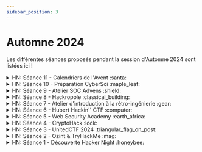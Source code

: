 ```yaml
---
sidebar_position: 3
---
```


# Automne 2024

Les différentes séances proposés pendant la session d'Automne 2024 sont listées ici !

<details>
<summary>HN: Séance 11 - Calendriers de l'Avent :santa:</summary>

Pour attendre Noël tout en développant ses compétences en cybersécurité, plusieurs plateformes propose des **calendriers de l’Avent** de challenges ! Petit tour d’horizon:
## [TryHackMe - Advent of Cyber](https://tryhackme.com/r/room/adventofcyber2024)  🎄 
**Niveau Facile**

Les challenges sont bien guidés, avec une partie apprentissage suivi d’une partie pratique. 

## [Root Me - Root-Xmas](https://xmas.root-me.org/)  🎅 
**Niveau Moyen**

Très bon exercice pour découvrir les challenges qu’on rencontre en compétition (CTF)

## [TryHackMe - Advent of Cyber Side Quest](https://tryhackme.com/r/room/adventofcyber24sidequest)  🎁
**Niveau Difficile**

Il y aura 5 challenges d’ici le 24 décembre, pour avoir accès à un challenge il faut d’abord trouver son mot de passe dans un des challenges du [Advent of Cyber](https://tryhackme.com/r/room/adventofcyber2024) classique.

</details>

<details>
<summary>HN: Séance 10 - Préparation CyberSci :maple_leaf:</summary>

Quelques challenges tirés des précédentes éditions du CyberSci. 

**DISCLAIMERS:**
- Ces challenges ont été récupérés un peu partout sur le Web et certains peuvent être incomplets (description manquante, fonctionnalités indisponibles, etc).
- Le niveau est plus avancée que les séances habituelles. N’hésitez pas à faire des challenges plus simples proposés lors des séances précédentes.
## CyberSci Nationals 2024
### Forensics
- [It’s just noise (track de 7 challenges, PCAP)](https://github.com/1t1n1/CTFs/tree/main/CyberSci_Nationals_2024/Forensics/its_just_noise/virgin)
- [A series of unfortunate events (track de 5 challenges, Windows Event Log)](https://github.com/1t1n1/CTFs/tree/main/CyberSci_Nationals_2024/Forensics/a_series_of_unfortunate_events/virgin)
### Reverse
- [Projector (track de 3 challs, ELF x86-64)](https://github.com/1t1n1/CTFs/tree/main/CyberSci_Nationals_2024/Reverse/Projector/virgin)
- [Sharing is caring (Android)](https://github.com/1t1n1/CTFs/tree/main/CyberSci_Nationals_2024/Reverse/android-sharing_is_caring/virgin)
    - [Write-up](https://ch0ufleur.dev/writeups/sharing_is_caring_-_cybersci_nationals_2024/) (@Jimmy)
- [Free drinks (ELF x86)](https://github.com/1t1n1/CTFs/tree/main/CyberSci_Nationals_2024/Reverse/free_drinks/virgin)
- [Infinite Free Conference Tickets (ELF x86-64)](https://github.com/1t1n1/CTFs/tree/main/CyberSci_Nationals_2024/Reverse/infinite_free_conference_tickets/virgin)

## CyberSci Regionals 2023
### Forensics
- [Artifacts (Linux memory dump)](https://github.com/1t1n1/CTFs/tree/main/CyberSci_Regionals_2023/Artifacts)
### Defence
[Write-up](https://silk.one/blog/2023/11/21/cybersci-regionals-2023-defence-challenges/)
- [Call For Papers](https://github.com/1t1n1/CTFs/tree/main/CyberSci_Regionals_2023/CallForPapers)
- [Swag Shop](https://github.com/1t1n1/CTFs/tree/main/CyberSci_Regionals_2023/SwagShop)
### Warmups
- [Modern Art (pas de description, Stegano, PNG)](https://drive.google.com/file/d/1Hm90msoDQ1rzXjkrVKP18zvRxjf5Jnk6/view?usp=sharing)
### Web
- [Tickets (pas de description)](https://github.com/1t1n1/CTFs/tree/main/CyberSci_Regionals_2023/Tickets)

## CyberSci Nationals 2023
### Hardware
- [Badge](https://silk.one/blog/2023/06/26/cybersci-hardware-challenge/)
## CyberSci Regionals 2022
### Forensics
- [Foot hold (PCAP)](https://github.com/1t1n1/CTFs/tree/main/CyberSci_Regionals_2022/Foot_Hold/virgin)
### Vault
[Descriptions + Write-up](https://github.com/1t1n1/CTFs/blob/main/CyberSci_Regionals_2022/Forensics_and_Vaults/Vaults_Walkthrough.pdf)
- Layer Vault: Level 1 (Stegano/Forensics)
- Zip Vault (Crypto, ZIP)
- Signature Vault (Crypto, Java)
- [Puzzle Vault (Reverse, JS)](https://github.com/Green-Avocado/CTF/blob/main/cybersciregionals2023/rev/puzzle-vault/beautified.js)
- [Hash Vault (Reverse, ELF)](https://github.com/Green-Avocado/CTF/blob/main/cybersciregionals2023/rev/hash-vault/hash-vault)
### Pwn
- [String storage](https://github.com/1t1n1/CTFs/tree/main/CyberSci_Regionals_2022/String_Storage/virgin)
    - [Write-up](https://github.com/Green-Avocado/CTF/tree/main/cybersciregionals2023/pwn/string-storage)

## Anciens Write-up en vrac:
- [Quelques challenges du CyberSci Regionals 2021](https://www.strix.site/posts/cybersci-regionals-2021)
- 4 tracks du CyberSci Nationals 2021:
    - [Part 1](https://crazyeights225.github.io/cs-track1/)
    - [Part 2](https://crazyeights225.github.io/cs-track2/)
    - [Part 3](https://crazyeights225.github.io/cs-track3/)
    - [Part 4](https://crazyeights225.github.io/cs-track4/)
- [CyberSci Nationals 2020 - PizzaShop](https://stefanshome.ca/blog/cybersci-pizzashop/)

# Challenge de la semaine
Une room TryHackMe assez guidée, de niveau facile. N’hésitez pas à en discuter sur ce channel !
## [Boiler CTF](https://tryhackme.com/r/room/boilerctf2)

</details>

<details>
<summary>HN: Séance 9 - Atelier SOC Advens :shield: </summary>

Atelier sur le métier de SOC Analyst donné par notre partenaire [Advens](https://www.advens.fr/). Plusieurs challenges sur la plateforme [LetsDefend](https://letsdefend.io/).
</details>

<details>
<summary>HN: Séance 8 - Hackropole :classical_building: </summary>

La plateforme du jour est [Hackropole](https://hackropole.fr/fr/challenges/hardware/fcsc2023-hardware-asm-comparaison/) ! Ce site archive les épreuves des précédentes éditions du [FCSC](https://cyber.gouv.fr/france-cybersecurity-challenge-2024), le CTF annuel de [l’ANSSI](https://cyber.gouv.fr/). Il y a de nombreux challenges débutant mais aussi des challenges très avancé pour ceux qui veulent relever de grands défis.

## Avant de commencer
Une bonne partie des challenges nécessite les outils Docker et Netcat. Si vous voulez essayer ces challenges, commencez par installer ces outils. Vous pouvez aussi faire uniquement les challenges ne nécessitant pas ces outils. **N’hésitez pas à nous demander de l’aide, l’installation c’est pas la partie la plus fun des Hacker Nights.**
### Pour Netcat
Netcat est un utilitaire qui permet d’envoyer et de recevoir des données à travers des communications TCP et UDP.
- **Sous Linux (Debian, Ubuntu et dérivés)**
Sur les distributions basées sur Debian et Ubuntu, Netcat est généralement disponible dans les dépôts officiels.
Ouvrez un terminal et exécutez la commande suivante :
```bash
sudo apt update
sudo apt install netcat -y
```
Vous pouvez ensuite vérifier l’installation avec :
```bash
nc -h
```
- **Sous Windows**
Sur Windows, Netcat est intégré au logiciel Nmap qui permet de faire du scan de ports. Il faut donc installer le logiciel Nmap:
- [Lien pour l’installation de Nmap Windows](https://nmap.org/download#windows)
- [Tutoriel complémentaire](https://serverspace.io/fr/support/help/how-to-install-ncat-tool-on_windows-and-linux/)
Vous pouvez ensuite vérifier l’installation en ouvrant un terminal et avec la commande :
```bash
ncat -h
```
### Pour Docker
Docker est un outil qui permet de créer, gérer et exécuter des conteneurs, qui sont comme des mini-environnements isolés où l’on peut faire tourner des applications.
Pour l’installer je vous conseille de suivre les instructions données sur Hackropole (qui vous redirigent vers la documentation officielle de Docker). **N’hésitez pas à nous demander de l’aide si besoin**.
- [Installation de Docker - FAQ Hackropole](https://hackropole.fr/fr/faq/#installation-de-docker)
### Vérification
Vous pouvez ensuite tester votre installation avec ce challenge d’Hackropole:
- [Docker et Netcat](https://hackropole.fr/fr/challenges/misc/fcsc2024-misc-welcome-docker/)
## Débutant
Source: [Catégories - FAQ Hackropole](https://hackropole.fr/fr/faq/#catégories)
### Crypto
- [Clair connu](https://hackropole.fr/fr/challenges/crypto/fcsc2021-crypto-clair-connu/)
- [ROT13](https://hackropole.fr/fr/challenges/crypto/fcsc2023-crypto-rot13/)
- [SMIC 1](https://hackropole.fr/fr/challenges/crypto/fcsc2020-crypto-smic-1/)
- [SMIC 2](https://hackropole.fr/fr/challenges/crypto/fcsc2020-crypto-smic-2/)
### Web
- [NES Forever](https://hackropole.fr/fr/challenges/web/fcsc2020-web-nes-forever/)
- [Header](https://hackropole.fr/fr/challenges/web/fcsc2022-web-header/)
- [Babel Web](https://hackropole.fr/fr/challenges/web/fcsc2020-web-babel-web/)
- [Scully 1](https://hackropole.fr/fr/challenges/web/fcsc2019-web-scully-1/)
### Forensics
- [Cap ou Pcap](https://hackropole.fr/fr/challenges/forensics/fcsc2020-forensics-cap-ou-pcap/)
- [Rituel en chaine](https://hackropole.fr/fr/challenges/forensics/fcsc2021-forensics-rituel-en-chaine/)
- [Échec OP 0/3](https://hackropole.fr/fr/challenges/forensics/fcsc2022-forensics-echec-op-1/)
### Misc
- [A l’envers](https://hackropole.fr/fr/challenges/misc/fcsc2022-misc-a-l-envers/)
- [Tri Sélectif](https://hackropole.fr/fr/challenges/misc/fcsc2023-misc-tri-selectif/)
- [QRCode](https://hackropole.fr/fr/challenges/misc/fcsc2022-misc-qrcode/)
### Hardware
- [Ne pas jeter l’éponge](https://hackropole.fr/fr/challenges/hardware/fcsc2022-hardware-ne-pas-jeter-leponge/)
- [Waterfall](https://hackropole.fr/fr/challenges/hardware/fcsc2021-hardware-waterfall/)
- [Dystylosaurus](https://hackropole.fr/fr/challenges/hardware/fcsc2023-hardware-dystylosaurus/)
- [Seven Sins](https://hackropole.fr/fr/challenges/hardware/fcsc2022-hardware-seven-sins/)
- ### Reverse
- [Tarte Tatin](https://hackropole.fr/fr/challenges/reverse/fcsc2020-reverse-tarte-tatin/)
- [ybab](https://hackropole.fr/fr/challenges/reverse/fcsc2019-reverse-ybab/)
- [Guessy](https://hackropole.fr/fr/challenges/reverse/fcsc2021-reverse-guessy/)
### Pwn
- [bofbof](https://hackropole.fr/fr/challenges/pwn/fcsc2021-pwn-bofbof/)
- [Shellcode](https://hackropole.fr/fr/challenges/pwn/fcsc2022-pwn-shellcode/)
- [uid](https://hackropole.fr/fr/challenges/pwn/fcsc2023-pwn-uid/)
- [Poney](https://hackropole.fr/fr/challenges/pwn/fcsc2020-pwn-poney/)

# Challenge de la semaine
Niveau moyen, n’hésitez pas à l’essayer ou en discuter dans ce canal, on présentera une solution la semaine prochaine. Je vous conseille de vous renseigner sur le logiciel [Volatility3](https://volatility3.readthedocs.io/en/stable/) pour celui là !
## [CryptoLocker v1](https://hackropole.fr/fr/challenges/forensics/fcsc2020-forensics-cryptolocker-v1/)

</details>

<details>
<summary>HN: Séance 7 - Atelier d'introduction à la rétro-ingénierie :gear: </summary>

Atelier sur la rétro-ingénierie donné par [1t1n1](https://github.com/1t1n1).

**[Le contenu est disponible ici !](https://github.com/1t1n1/AIRE)**

</details>

<details>
<summary>HN: Séance 6 - Hubert Hackin'' CTF :computer: </summary>

Nouvelle plateforme proposée: [**Hubert Hackin'' CTF**](https://ctf.hackin.ca). C'est une plateforme gérée par l'équipe Hubert Hackin'' composée de personnes de l'UQAM et d'invités. Les challenges ont été fait par eux pour différentes occasions ([JFFI](https://jffi.ca/), INF600C à l'UQAM, ...).

**Soyez gentils avec l'infra** et commencez par le challenge du règlement:
- [Règlements](https://ctf.hackin.ca/challenges#R%C3%A8glements%20%F0%9F%93%83-92)

Et si vous comptez faire des challenges de programmation (c’est à dire automatiser une communication TCP ou HTTP/S), je vous conseille de faire ceux là en premier:
- [Nathaniel](https://ctf.hackin.ca/challenges#Nathaniel%20%F0%9F%90%9B%F0%9F%90%9B-114) (TCP)
- [Claude](https://ctf.hackin.ca/challenges#Claude%20%F0%9F%90%9B%F0%9F%90%9B%F0%9F%90%9B-115) (HTTP/S)

# Challenge de la semaine
Troisième challenge de la track conçue pour le mois de la cyber. **Un prix est à gagner (par tirage au sort) pour ceux qui le résolvent avant la semaine prochaine, c'est à dire le 29 octobre 18h00 !** 🎁
## Description
Vous décidez de rapporter toutes vos découvertes à la police. Impressionnés, ils vous confient la suite de la recherche de Katherin Stallings, tandis qu'ils se chargent d'arrêter les coupables. Ils vous fournissent donc les seuls éléments qu'ils ont réussi à réunir: quelques notes sur un papier. Malheureusement, ils n'ont pas le temps de vous donner plus d'explications, car ils doivent préparer leur grand coup de filet.
Les notes en question:
```
Tour 1:
    MCC: 302
    MNC: 610
    eNB ID: 122441
    Distance: 8,10 km

Tour 2:
    MCC: 302
    MNC: 220
    eNB ID: 136058
    Distance: 9,53 km

Tour 3:
    MCC: 302
    MNC: 220
    eNB ID: 210469
    Distance: 1,66 km
```
Bonne chance pour retrouver Katherin ! 🍀

</details>

<details>
<summary>HN: Séance 5 - Web Security Academy :earth_africa: </summary>

Nouvelle plateforme proposée: [**Web Security Academy (ou Burp Academy)**](https://portswigger.net/web-security).

Cette plateforme est mise en place par PortSwigger, (les créateurs de **Burp Suite**). Elle permet de se former à la sécurité des applications web à travers plusieurs séries de cours et de laboratoires. Vous y découvrirez (ou approfondirez) des concepts tels que les injections SQL, les XSS ou encore le path traversal.

Nous vous conseillons d’installer le logiciel **Burp Suite (Community Edition)**, très utile pour tester la sécurité des applications web. Si vous rencontrez des difficultés lors de l’installation, n’hésitez pas à nous demander de l’aide.
- [Installation de Burp Suite (Community Edition)](https://portswigger.net/burp/documentation/desktop/getting-started/download-and-install)
- Firefox: [Installation de Foxy Proxy Standard](https://addons.mozilla.org/en-US/firefox/addon/foxyproxy-standard/) & [Configuration](https://medium.com/@Yuksss/guide-dinstallation-pas-%C3%A0-pas-de-foxyproxy-pour-burpsuite-8b419947c428)
- Chrome: [Installation de Foxy Proxy Standard](https://chromewebstore.google.com/detail/foxyproxy/gcknhkkoolaabfmlnjonogaaifnjlfnp) & [Configuration](https://medium.com/@Yuksss/guide-dinstallation-pas-%C3%A0-pas-de-foxyproxy-pour-burpsuite-8b419947c428)
- [Configuration de Burp Suite](https://portswigger.net/burp/documentation/desktop/external-browser-config)

## Débutant
### Web Security Academy
- [Server Side vulnerabilities](https://portswigger.net/web-security/learning-paths/server-side-vulnerabilities-apprentice)
## Facile
### Web Security Academy
- [SQL Injection](https://portswigger.net/web-security/learning-paths/sql-injection)
- [File upload vulnerabilities](https://portswigger.net/web-security/learning-paths/file-upload-vulnerabilities)
- [Path traversal](https://portswigger.net/web-security/learning-paths/path-traversal)
## Moyen
### Web Security Academy
- [Race conditions](https://portswigger.net/web-security/learning-paths/race-conditions)
- [Web LLM attacks](https://portswigger.net/web-security/learning-paths/llm-attacks)
- [WebSockets vulnerabilities](https://portswigger.net/web-security/learning-paths/websockets-security-vulnerabilities)

# Challenge de la semaine

Premier challenge d’une track conçue pour le mois de la cyber. **Un prix est à gagner (par tirage au sort) pour ceux qui le résolvent avant le 22 octobre 2024 18h00 !**
### Description
**Katherin Stallings**, employée de l'entreprise **Altisyn**, a disparu dans des circonstances mystérieuses. Incapable de la localiser, la police locale sollicite votre aide pour la retrouver et remonter sa piste.
Tout ce que la police a pu vous fournir, c’est ce fichier ZIP qui se trouvait sur une clé USB appartenant à la victime. Malgré leurs tentatives ils n’ont pas réussi à récupérer son contenu. À vous de jouer !
### Fichier associé
[Piece_a_conviction.zip](https://drive.google.com/file/d/1t6r8TN_HM9K5xfM3QcpnF-nb2b9Ov3cW/view?usp=sharing)

</details>


<details>
<summary>HN: Séance 4 - CryptoHack :lock: </summary>

Nouvelle plateforme proposée: [**CryptoHack**](https://cryptohack.org/). C’est la plateforme parfaite pour apprendre la cryptographie grâce à des cours suivis d'exercices pour pratiquer. N'hésitez pas à jeter un œil, il y en a pour tout les niveaux !

## Débutant
### CryptoHack
- [Introduction à CryptoHack](https://cryptohack.org/courses/intro/course_details/)
### Ozint
- [Garde-robe 1/2](https://ozint.eu/challenge_detail.cgi?id_challenge=97)
- [Le lac](https://ozint.eu/challenge_detail.cgi?id_challenge=35)

## Facile
### CryptoHack
- [Introduction à CryptoHack](https://cryptohack.org/courses/intro/course_details/)
- [Arithmétique modulaire](https://cryptohack.org/courses/modular/course_details/)
### TryHackMe
- [CTF Collection Vol. 1](https://tryhackme.com/r/room/ctfcollectionvol1)
- [Brute It](https://tryhackme.com/r/room/bruteit)
- [h4cked](https://tryhackme.com/r/room/h4cked) (Analyse de PCAP)

## Moyen
### CryptoHack
- [Introduction à CryptoHack](https://cryptohack.org/courses/intro/course_details/)
- [Arithmétique modulaire](https://cryptohack.org/courses/modular/course_details/)
- [Cryptographie symmétrique](https://cryptohack.org/courses/symmetric/course_details/)
### TryHackMe
- [GoldenEye](https://tryhackme.com/r/room/goldeneye)
- [CTF Collection Vol. 2](https://tryhackme.com/r/room/ctfcollectionvol2)

# Challenge de la semaine
Niveau moyen, n’hésitez pas à l’essayer ou en discuter dans ce canal, on présentera une solution la semaine prochaine:
## [Publisher](https://tryhackme.com/r/room/publisher)
</details>

<details>
<summary>HN: Séance 3 - UnitedCTF 2024 :triangular_flag_on_post: </summary>

Sélection de challenges du UnitedCTF 2024.
- **La compétition est individuelle, il est interdit de partager des flags ou des solutions.**
- Pour être éligible aux prix, il faut s'inscrire avec l'adresse de Poly et réussir le challenge de **[règles](https://ctf.unitedctf.ca/challenges#%F0%9F%9A%93%20R%C3%A8gles%20%F0%9F%9A%93-99)**.
- Pour utiliser l’instanceur, il vous faut un compte Discord.

## Débutant
### OSINT
- [Fred en voyage (track)](https://ctf.unitedctf.ca/challenges#Fred%20en%20voyage%201-120)
### Web
- [6 Flags ⛳️  1 à 6](https://ctf.unitedctf.ca/challenges#6%20Flags%20%E2%9B%B3%EF%B8%8F%201-158)
### Stéganographie
- [Emojis](https://ctf.unitedctf.ca/challenges#Emojis-181)
### Cryptographie
- [Petite fringale](https://ctf.unitedctf.ca/challenges#Petite%20fringale-105)

## Facile
### Programmation
- [Pré-caisse (track)](https://ctf.unitedctf.ca/challenges#Pre-caisse%201-182)
- [Fortune L33t3r (track)](https://ctf.unitedctf.ca/challenges#Fortune%20l33t3r%201-146)
### Stéganographie
- [Park Pamphlet (track)](https://ctf.unitedctf.ca/challenges#Park%20Pamphlet%201-168)
### Pwn
- [Gift Shop (track)](https://ctf.unitedctf.ca/challenges#Gift%20Shop%20🛍%EF%B8%8F%201-202)

## Moyen
### Pwn
- [Shellcode Obfuscation (track)](https://ctf.unitedctf.ca/challenges#Shellcode%20Obfuscation%201-164)
### Prison
- [Escape Room (track)](https://ctf.unitedctf.ca/challenges#Escape%20Room%200-138)
### Réseau
- [ARPacadabra](https://ctf.unitedctf.ca/challenges#ARPacadabra-191)

# Challenge de la semaine
Tiré du UnitedCTF24, niveau moyen, vous pouvez essayer de le faire, mais pour cette fois n’en discutez pas avant la fin de la compétition on présentera une solution la semaine prochaine:
## [ARPacadabra](https://ctf.unitedctf.ca/challenges#ARPacadabra-191)
</details>


<details>
<summary>HN: Séance 2 - Ozint & TryHackMe :mag: </summary>
## Débutant
### Ozint
- [Street Culture 1/3](https://ozint.eu/challenge_detail.cgi?id_challenge=80)
- [C'est beau mais c'est où ?](https://ozint.eu/challenge_detail.cgi?id_challenge=28)
- [Return to the past](https://ozint.eu/challenge_detail.cgi?id_challenge=41)
- [Détail](https://ozint.eu/challenge_detail.cgi?id_challenge=36)

## Facile
### TryHackMe
- [Crack the hash](https://tryhackme.com/r/room/crackthehash)
- [OhSINT](https://tryhackme.com/r/room/ohsint)
### Ozint
- [Grande Vitesse](https://ozint.eu/challenge_detail.cgi?id_challenge=2)
- [Hôtel](https://ozint.eu/challenge_detail.cgi?id_challenge=6)

## Moyen
### TryHackMe
- [LazyAdmin](https://tryhackme.com/r/room/lazyadmin)
- [Simple CTF](https://tryhackme.com/r/room/easyctf)
- [Basic Pentesting](https://tryhackme.com/r/room/basicpentestingjt)
### Ozint
- [Dernier Coup 1/4](https://ozint.eu/challenge_detail.cgi?id_challenge=85)
- [Dernier Coup 2/4](https://ozint.eu/challenge_detail.cgi?id_challenge=86)
- [Dernier Coup 3/4](https://ozint.eu/challenge_detail.cgi?id_challenge=87)
- [Dernier Coup 4/4](https://ozint.eu/challenge_detail.cgi?id_challenge=88)
</details>
<details>
<summary>HN: Séance 1 - Découverte Hacker Night :honeybee: </summary>
## Débutant
### UnitedCTF
- [Prochain arrêt (UnitedCTF23/Crypto)](https://drive.google.com/file/d/1vX-Recapk7FJq_8NopNbpqa9O3Y1oiH8/view?usp=sharing)
### Root Me
- [HTML - Code source](https://www.root-me.org/fr/Challenges/Web-Serveur/HTML-Code-source) (Web - Serveur)
- [HTML - boutons désactivés](https://www.root-me.org/fr/Challenges/Web-Client/HTML-boutons-desactives) (Web - Client)
- [Javascript - Authentification](https://www.root-me.org/fr/Challenges/Web-Client/Javascript-Authentification) (Web - Client)
- [Javascript - Source](https://www.root-me.org/fr/Challenges/Web-Client/Javascript-Source) (Web - Client)
- [Javascript - Authentification 2](https://www.root-me.org/fr/Challenges/Web-Client/Javascript-Authentification-2) (Web - Client)
- [Javascript - Obfuscation 1](https://www.root-me.org/fr/Challenges/Web-Client/Javascript-Obfuscation-1) (Web - Client)
- [EXIF - Metadata](https://www.root-me.org/fr/Challenges/Steganographie/EXIF-Metadata) (Stéganographie)
- [Steganomobile](https://www.root-me.org/fr/Challenges/Steganographie/Steganomobile) (Stéganographie)
- [TXT - George et Alfred](https://www.root-me.org/fr/Challenges/Steganographie/TXT-George-et-Alfred) (Stéganographie)
## Facile
### UnitedCTF23
- [Lire entre les lignes  1 (UnitedCTF23/Misc)](https://drive.google.com/file/d/1tlS80Pyjdyon4w_fXUobvOqqBqdZqkA0/view?usp=sharing)
- [Lire entre les lignes  2 (UnitedCTF23/Misc)](https://drive.google.com/file/d/1lJvQnu99pvAzzFnpn72m5008zUHvbSgz/view?usp=sharing)
- [Colorful Flags 1 (UnitedCTF23/Steganography)](https://drive.google.com/file/d/1AQ86841tZhnKYOwpGRnuNE1bYIWMUyvH/view?usp=sharing)
- [Colorful Flags 2 (UnitedCTF23/Steganography)](https://drive.google.com/file/d/1wTvMnk2_qJL42sbLyWKODwKUeXS5N60C/view?usp=sharing)
- [Azertyed (UnitedCTF23/Steganography)](https://drive.google.com/file/d/1oTGEd942oLGH31kdltDypRq9-DOjFcWG/view?usp=sharing)
- [Rolland Sans Argent 0 (UnitedCTF23/Crypto)](https://drive.google.com/file/d/1lSoE35iPvDR314Appd36heofHv3lIUUG/view?usp=sharing)
- [Rolland Sans Argent 1 (UnitedCTF23/Crypto)](https://drive.google.com/file/d/1EAp4PP5RTR0NXz0cYUn9SyuknTnTrApr/view?usp=sharing)
### Root Me

- [Javascript - Obfuscation 2](https://www.root-me.org/fr/Challenges/Web-Client/Javascript-Obfuscation-2) (Web - Client)
- [Chiffrement par décalage](https://www.root-me.org/fr/Challenges/Cryptanalyse/Chiffrement-par-decalage) (Cryptanalyse)
- [WAV - Analyse de bruit](https://www.root-me.org/fr/Challenges/Steganographie/WAV-Analyse-de-bruit) (Stéganographie)
- [HTTP - User-agent](https://www.root-me.org/fr/Challenges/Web-Serveur/HTTP-User-agent) (Web - Serveur)
- [HTTP - Open redirect](https://www.root-me.org/fr/Challenges/Web-Serveur/HTTP-Open-redirect) (Web - Serveur)
- [TCP - Retour au collège](https://www.root-me.org/fr/Challenges/Programmation/TCP-Retour-au-college) (Programmation)
- [TCP - Chaîne encodée](https://www.root-me.org/fr/Challenges/Programmation/TCP-Chaine-encodee) (Programmation)
- [TCP - La roue romaine](https://www.root-me.org/fr/Challenges/Programmation/TCP-La-roue-romaine) (Programmation)
- [TCP - Uncompress Me](https://www.root-me.org/fr/Challenges/Programmation/TCP-Uncompress-Me) (Programmation)
- [Hash - Message Digest 5](https://www.root-me.org/fr/Challenges/Cryptanalyse/Hash-Message-Digest-5) (Cryptanalyse)
- [Clair connu - XOR](https://www.root-me.org/fr/Challenges/Cryptanalyse/Clair-connu-XOR) (Cryptanalyse)
- [FTP - Authentification](https://www.root-me.org/fr/Challenges/Reseau/FTP-Authentification) (Réseau) (Nécessite [Wireshark](https://www.wireshark.org/))
- [TELNET - authentification](https://www.root-me.org/fr/Challenges/Reseau/TELNET-authentification) (Réseau) (Nécessite [Wireshark](https://www.wireshark.org/))
### TryHackMe
- [c4ptur3-th3-fl4g](https://tryhackme.com/r/room/c4ptur3th3fl4g)
## Moyen
### UnitedCTF23
- [My Doubloons (UnitedCTF23/Misc)](https://drive.google.com/file/d/1ltjPWSBcBDvhTQwjjD0vaIja32AClDZc/view?usp=sharing)
- [Are you blind ? (UnitedCTF23/Steganography)](https://drive.google.com/file/d/15n5byaMwcf3fVbVYwFbViUvrZqTmqp5O/view?usp=sharing)
- [Rolland Sans Argent 2 (UnitedCTF23/Crypto)](https://drive.google.com/file/d/1Kgpx3K525nYxp_fkHoIUq7jOInn87v5z/view?usp=sharing)
- [Rolland Sans Argent 3 (UnitedCTF23/Crypto)](https://drive.google.com/file/d/1e2Wcpe29jeXO24tTGX0DhS_If5n-ZBEM/view?usp=sharing)
- [Introduction au Reverse 1 (UnitedCTF23/Reverse) (S/O Étienne)](https://drive.google.com/file/d/19oklxZc9IoFOU0AcJZgOGuVn-BcQT3bn/view?usp=sharing)
- [Introduction au Reverse 2 (UnitedCTF23/Reverse) (S/O Étienne)](https://drive.google.com/file/d/1kImfxGOcKZJ4olTBkQ_UR51G0AUnHvRS/view?usp=sharing)
- [Introduction au Reverse 3 (UnitedCTF23/Reverse) (S/O Étienne)](https://drive.google.com/file/d/1DiZgAQc5pcpNhNw5OAzItbARJpb2cYp8/view?usp=sharing)
### Root Me
- [JWT - Introduction](https://www.root-me.org/fr/Challenges/Web-Serveur/JWT-Introduction) (Web - Serveur)
- [JWT - Jeton révoqué](https://www.root-me.org/fr/Challenges/Web-Serveur/JWT-Jeton-revoque) (Web - Serveur)
- [JWT - Secret faible](https://www.root-me.org/fr/Challenges/Web-Serveur/JWT-Secret-faible) (Web - Serveur)
- [Fichier supprimé](https://www.root-me.org/fr/Challenges/Forensic/Fichier-supprime) (Forensic)
- [Exfiltration DNS](https://www.root-me.org/fr/Challenges/Forensic/Exfiltration-DNS) (Forensic)
- [Système - Android lock pattern](https://www.root-me.org/fr/Challenges/Cryptanalyse/Systeme-Android-lock-pattern) (Cryptanalyse)
- [Eh oui, parfois](https://www.root-me.org/fr/Challenges/Realiste/Eh-oui-parfois) (Réaliste)
## Difficile
### UnitedCTF23
- [Rolland Sans Argent 4 (UnitedCTF23/Crypto)](https://drive.google.com/file/d/1V3g24aJC-eBIoBp4OsK3ZPg_Ty9iJpQD/view?usp=sharing)
- [Deceptive Booty (UnitedCTF23/Forensics)](https://drive.google.com/file/d/11CV_Szl7EA0x0j0kLFr74UVF2_d23OSD/view?usp=sharing)
# Challenge de la semaine
Niveau moyen, vous pouvez essayer de le faire ou en discuter dans ce canal, on présentera une solution la semaine prochaine
**https://tryhackme.com/r/room/rrootme**
</details>
